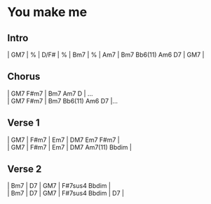 # You make me

## Intro

| GM7 | % | D/F# | % | Bm7 | % | Am7 | Bm7 Bb6(11) Am6 D7 | GM7 |

## Chorus

| GM7 F#m7 | Bm7 Am7 D | ...  
| GM7 F#m7 | Bm7 Bb6(11) Am6 D7 |...

## Verse 1

| GM7 | F#m7 | Em7 | DM7 Em7 F#m7 |  
| GM7 | F#m7 | Em7 | DM7 Am7(11) Bbdim |

## Verse 2

| Bm7 | D7 | GM7 | F#7sus4 Bbdim |  
| Bm7 | D7 | GM7 | F#7sus4 Bbdim | D7 |
